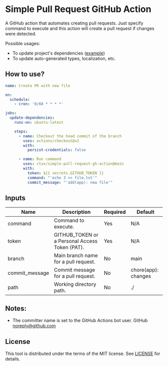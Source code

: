 # Simple Pull Request GitHub Action
A GitHub action that automates creating pull requests. Just specify command to execute and this action will create a pull request if changes were detected.

Possible usages:
* To update project's dependencies ([example](./.github/workflows/deps-pnpm.yml))
* To update auto-generated types, localization, etc.

## How to use?
```yaml
name: Create PR with new file

on:
  schedule:
    - cron: '0/60 * * * *'

jobs:
  update-dependencies:
    runs-on: ubuntu-latest

    steps:
      - name: Checkout the head commit of the branch
        uses: actions/checkout@v2
        with:
          persist-credentials: false

      - name: Run command
        uses: ctux/simple-pull-request-gh-action@main
        with:
          token: ${{ secrets.GITHUB_TOKEN }}
          command: "'echo 3 >> file.txt'"
          commit_message: "'add(app): new file'"
```

## Inputs

| Name           | Description                                    | Required | Default             |
|----------------|------------------------------------------------|----------|---------------------|
| command        | Command to execute.                            | Yes      | N/A                 |
| token          | GITHUB_TOKEN or a Personal Access Token (PAT). | Yes      | N/A                 |
| branch         | Main branch name for a pull request.           | No       | main                |
| commit_message | Commit message for a pull request.             | No       | chore(app): changes |
| path           | Working directory path.                        | No       | ./                  |

## Notes:
* The committer name is set to the GitHub Actions bot user. GitHub <noreply@github.com>

## License
This tool is distributed under the terms of the MIT license. See [LICENSE](./LICENSE) for details.
